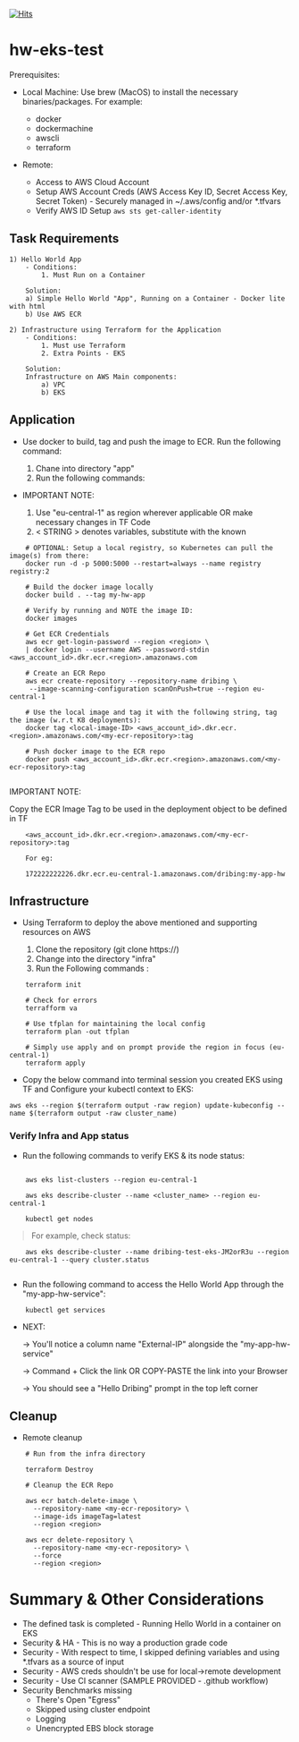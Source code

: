 
[![Hits](https://hits.seeyoufarm.com/api/count/incr/badge.svg?url=https%3A%2F%2Fgithub.com%2Ftpbansal%2Fhw-eks-test&count_bg=%233DC8B7&title_bg=%23555555&icon=&icon_color=%23E7E7E7&title=Visits&edge_flat=false)](https://hits.seeyoufarm.com)

# hw-eks-test

Prerequisites:

- Local Machine: Use brew (MacOS) to install the necessary binaries/packages. For example:

    - docker
    - dockermachine
    - awscli
    - terraform

- Remote:  

    - Access to AWS Cloud Account
    - Setup AWS Account Creds (AWS Access Key ID, Secret Access Key, Secret Token) - Securely managed in ~/.aws/config and/or *.tfvars
    - Verify AWS ID Setup
        ``` aws sts get-caller-identity ```
## Task Requirements

    1) Hello World App
        - Conditions: 
            1. Must Run on a Container

        Solution: 
        a) Simple Hello World "App", Running on a Container - Docker lite with html
        b) Use AWS ECR

    2) Infrastructure using Terraform for the Application
        - Conditions:
            1. Must use Terraform
            2. Extra Points - EKS

        Solution:
        Infrastructure on AWS Main components:
            a) VPC
            b) EKS
    

## Application

- Use docker to build, tag and push the image to ECR. Run the following command:
    1) Chane into directory "app"
    2) Run the following commands:   

- IMPORTANT NOTE: 
    1) Use "eu-central-1" as region wherever applicable OR make necessary changes in TF Code
    2) < STRING > denotes variables, substitute with the known

```
    # OPTIONAL: Setup a local registry, so Kubernetes can pull the image(s) from there:
    docker run -d -p 5000:5000 --restart=always --name registry registry:2
```

```
    # Build the docker image locally
    docker build . --tag my-hw-app
    
    # Verify by running and NOTE the image ID:
    docker images

    # Get ECR Credentials    
    aws ecr get-login-password --region <region> \
    | docker login --username AWS --password-stdin <aws_account_id>.dkr.ecr.<region>.amazonaws.com

    # Create an ECR Repo
    aws ecr create-repository --repository-name dribing \
     --image-scanning-configuration scanOnPush=true --region eu-central-1

    # Use the local image and tag it with the following string, tag the image (w.r.t K8 deployments):
    docker tag <local-image-ID> <aws_account_id>.dkr.ecr.<region>.amazonaws.com/<my-ecr-repository>:tag

    # Push docker image to the ECR repo
    docker push <aws_account_id>.dkr.ecr.<region>.amazonaws.com/<my-ecr-repository>:tag
    

```


IMPORTANT NOTE:

Copy the ECR Image Tag to be used in the deployment object to be defined in TF

```
    <aws_account_id>.dkr.ecr.<region>.amazonaws.com/<my-ecr-repository>:tag 
    
    For eg:

    172222222226.dkr.ecr.eu-central-1.amazonaws.com/dribing:my-app-hw

```

## Infrastructure 
- Using Terraform to deploy the above mentioned and supporting resources on AWS

    1) Clone the repository (git clone https://)
    2) Change into the directory "infra"
    3) Run the Following commands :

```
    terraform init
    
    # Check for errors
    terrafform va
    
    # Use tfplan for maintaining the local config
    terraform plan -out tfplan

    # Simply use apply and on prompt provide the region in focus (eu-central-1)
    terraform apply

``` 

- Copy the below command into terminal session you created EKS using TF and Configure your kubectl context to EKS:

```
aws eks --region $(terraform output -raw region) update-kubeconfig --name $(terraform output -raw cluster_name)

```


### Verify Infra and App status

- Run the following commands to verify EKS & its node status:

```

    aws eks list-clusters --region eu-central-1

    aws eks describe-cluster --name <cluster_name> --region eu-central-1
    
    kubectl get nodes

```
> For example, check status:

```
    aws eks describe-cluster --name dribing-test-eks-JM2orR3u --region eu-central-1 --query cluster.status
   
```


- Run the following command to access the Hello World App through the "my-app-hw-service":

```
    kubectl get services

```

- NEXT: 

    -> You'll notice a column name "External-IP" alongside the "my-app-hw-service"

    -> Command + Click the link OR COPY-PASTE the link into your Browser
    
    -> You should see a "Hello Dribing" prompt in the top left corner


## Cleanup

- Remote cleanup

```
    # Run from the infra directory
    
    terraform Destroy

    # Cleanup the ECR Repo

    aws ecr batch-delete-image \
      --repository-name <my-ecr-repository> \
      --image-ids imageTag=latest
      --region <region>

    aws ecr delete-repository \
      --repository-name <my-ecr-repository> \
      --force
      --region <region>
```


# Summary & Other Considerations

- The defined task is completed - Running Hello World in a container on EKS
- Security & HA - This is no way a production grade code
- Security - With respect to time, I skipped defining variables and using *.tfvars as a source of input
- Security - AWS creds shouldn't be use for local->remote development
- Security - Use CI scanner (SAMPLE PROVIDED - .github workflow)
- Security Benchmarks missing
    - There's Open "Egress"
    - Skipped using cluster endpoint 
    - Logging
    - Unencrypted EBS block storage
